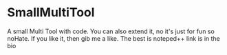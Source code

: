 # SmallMultiTool
A small Multi Tool with code.
You can also extend it, no it's just for fun so noHate. If you like it, then gib me a like. The best is noteped++ link is in the bio

